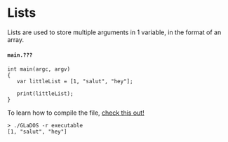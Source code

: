 # Lists

Lists are used to store multiple arguments in 1 variable, in the format of an array.

#### **`main.???`**
```
int main(argc, argv)
{
   var littleList = [1, "salut", "hey"];

   print(littleList);
}
```

To learn how to compile the file, [check this out!](./compile_and_run.md)

```
> ./GLaDOS -r executable
[1, "salut", "hey"]
```
